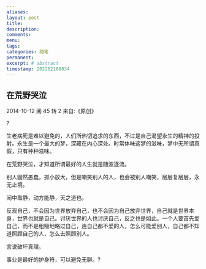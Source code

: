 ```yaml
---
aliases:
layout: post
title:
description:
comments:
menu:
tags: 
categories: 随笔
permanent: 
excerpt: # abstract
timestamp: 202202180834
---
```


## 在荒野哭泣

2014-10-12  阅 45 转 2 来自:《原创》

[](javascript:void(0);)[](javascript:void(0);)

?

生老病死是难以避免的，人们所热切追求的东西，不过是自己渴望永生的精神的投射。永生是一个最大的梦，深藏在内心深处。时常体味这梦的滋味，梦中无所谓真假，只有种种滋味。

在荒野哭泣，才知道所谓最好的人生就是随波逐流。

别人固然愚蠢，抓小放大，但是嘲笑别人的人，也会被别人嘲笑，层层复层层，永无止境。

闹中取静，动方能静，天之道也。

反观自己，不会因为世界放弃自己，也不会因为自己放弃世界，自己就是世界本身，世界也就是自己。讨厌世界的人也讨厌自己，反之也是如此。一个人要首先爱自己，而不是粗糙地略过自己，连自己都不爱的人，怎么可能爱别人，自己都不知道照顾自己的人，怎么去照顾别人。

言说破坏真理。

  

  

事业是最好的护身符，可以避免无聊。?
